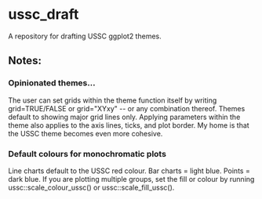 # ussc_draft
A repository for drafting USSC ggplot2 themes.


## Notes:
### Opinionated themes...
The user can set grids within the theme function itself by writing grid=TRUE/FALSE or grid="XYxy" -- or any combination thereof. Themes default to showing major grid lines only. 
Applying parameters within the theme also applies to the axis lines, ticks, and plot border. 
My home is that the USSC theme becomes even more cohesive. 
### Default colours for monochromatic plots
Line charts default to the USSC red colour.
Bar charts = light blue.
Points = dark blue.
If you are plotting multiple groups, set the fill or colour by running ussc::scale_colour_ussc() or ussc::scale_fill_ussc().
